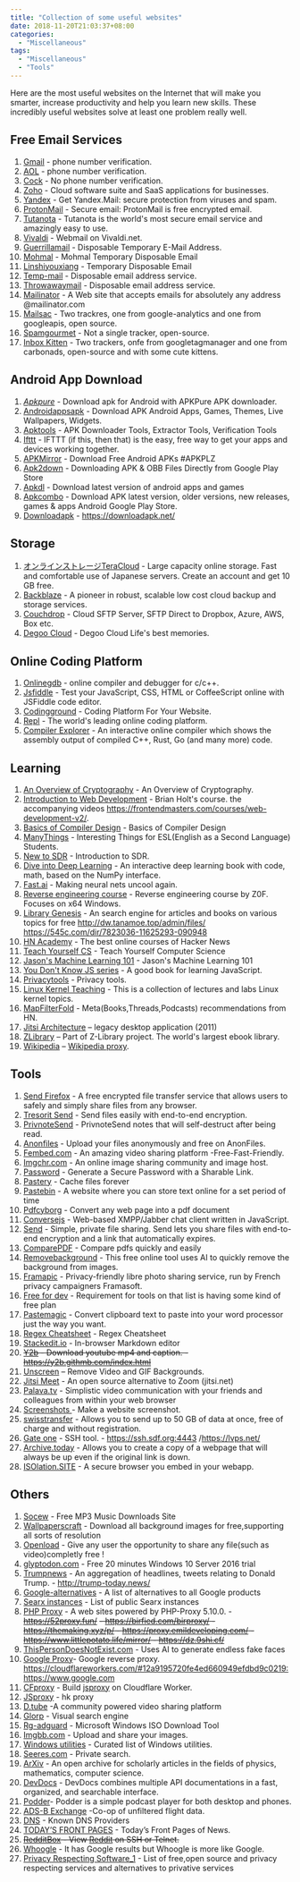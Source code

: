 ```yaml
---
title: "Collection of some useful websites"
date: 2018-11-20T21:03:37+08:00
categories:
  - "Miscellaneous"
tags:
  - "Miscellaneous"
  - "Tools"
---
```


Here are the most useful websites on the Internet that will make you smarter, increase productivity and help you learn new skills. These incredibly useful websites solve at least one problem really well. 

<!--more-->

## Free Email Services

1. [Gmail](https://accounts.google.com/SignUp?hl=ja) - phone number verification.
2. [AOL](https://login.aol.com/) - phone number verification.
3. [Cock](https://cock.li/) - No phone number verification.
4. [Zoho](https://www.zoho.com/) - Cloud software suite and SaaS applications for businesses.
5. [Yandex](https://www.yandex.com/) - Get Yandex.Mail: secure protection from viruses and spam.
6. [ProtonMail](https:/www.protonmail.com/) - Secure email: ProtonMail is free encrypted email.
7. [Tutanota](https://tutanota.com/) - Tutanota is the world's most secure email service and amazingly easy to use.
8. [Vivaldi](https://vivaldi.net/) - Webmail on Vivaldi.net.
9. [Guerrillamail](https://www.guerrillamail.com/zh/) - Disposable Temporary E-Mail Address.
10. [Mohmal](https://www.mohmal.com/zh) - Mohmal Temporary Disposable Email
11. [Linshiyouxiang](http://www.linshiyouxiang.net/) - Temporary Disposable Email
12. [Temp-mail](https://temp-mail.org/) - Disposable email address service.
13. [Throwawaymail](https://www.throwawaymail.com) -  Disposable email address service.
14. [Mailinator](https://www.mailinator.com) -  A Web site that accepts emails for absolutely any address @mailinator.com
15. [Mailsac](https://mailsac.com/) - Two trackres, one from google-analytics and one from googleapis, open source.
16. [Spamgourmet](https://www.spamgourmet.com/index.pl) - Not a single tracker, open-source. 
17. [Inbox Kitten](https://inboxkitten.com/) - Two trackers, onfe from googletagmanager and one from carbonads, open-source and with some cute kittens. 



## Android App Download

1. [*Apkpure*](https://proxy.justyy.com/-----https://apkpure.com/cn/) - Download apk for Android with APKPure APK downloader. 
2. [Androidappsapk](https://androidappsapk.co/) - Download APK Android Apps, Games, Themes, Live Wallpapers, Widgets.
3. [Apktools](https://apk.tools/) - APK Downloader Tools, Extractor Tools, Verification Tools
4. [Ifttt](https://ifttt.com/) - IFTTT (if this, then that) is the easy, free way to get your apps and devices working together. 
5. [APKMirror](https://52proxy.xyz/index.php?q=https%3A%2F%2Fwww.apkmirror.com%2F) - Download Free Android APKs #APKPLZ
6. [Apk2down](https://apk2down.com/apk-downloader/) - Downloading APK & OBB Files Directly from Google Play Store
7. [Apkdl](https://apkdl.in/) - Download latest version of android apps and games
8. [Apkcombo](https://apkcombo.com) - Download APK latest version, older versions, new releases, games & apps Android Google Play Store.
9. [Downloadapk](https://downloadapk.net/) - https://downloadapk.net/

## Storage
1. [オンラインストレージTeraCloud](https://yura.teracloud.jp/dav/) - Large capacity online storage. Fast and comfortable use of Japanese servers. Create an account and get 10 GB free.
2. [Backblaze](https://www.backblaze.com/) -  A pioneer in robust, scalable low cost cloud backup and storage services.
3. [Couchdrop](https://couchdrop.io) - Cloud SFTP Server, SFTP Direct to Dropbox, Azure, AWS, Box etc.
4. [Degoo Cloud](https://app.degoo.com/login) - Degoo Cloud Life's best memories.

## Online Coding Platform
1. [Onlinegdb](https://www.onlinegdb.com/) - online compiler and debugger for c/c++.
2. [Jsfiddle](https://jsfiddle.net/) - Test your JavaScript, CSS, HTML or CoffeeScript online with JSFiddle code editor.
3. [Codingground](https://www.tutorialspoint.com/codingground.htm) - Coding Platform For Your Website.
4. [Repl](https://repl.it/repls) - The world's leading online coding platform.
5. [Compiler Explorer](https://godbolt.org/) - An interactive online compiler which shows the assembly output of compiled C++, Rust, Go (and many more) code.


## Learning
1. [An Overview of Cryptography](https://www.garykessler.net/library/crypto.html) -  An Overview of Cryptography.
2. [Introduction to Web Development](https://btholt.github.io/intro-to-web-dev-v2/) - Brian Holt's course. the accompanying videos https://frontendmasters.com/courses/web-development-v2/.
3. [Basics of Compiler Design](http://hjemmesider.diku.dk/~torbenm/Basics/basics_lulu2.pdf) - Basics of Compiler Design
4. [ManyThings](http://www.manythings.org/) - Interesting Things for ESL(English as a Second Language) Students.
5. [New to SDR](https://luaradio.io/new-to-sdr.html) - Introduction to SDR.
6. [Dive into Deep Learning](https://d2l.ai/) - An interactive deep learning book with code, math, based on the NumPy interface.
7. [Fast.ai](https://www.fast.ai/) - Making neural nets uncool again.
8. [Reverse engineering course](https://github.com/0xZ0F/Z0FCourse_ReverseEngineering) - Reverse engineering course by Z0F. Focuses on x64 Windows.
9. [Library Genesis](http://gen.lib.rus.ec/) - An search engine for articles and books on various topics for free http://dw.tanamoe.top/admin/files/ https://545c.com/dir/7823036-11625293-090948
10. [HN Academy](https://yahnd.com/academy/) - The best online courses of Hacker News
11. [Teach Yourself CS](https://teachyourselfcs.com/) - Teach Yourself Computer Science
12. [Jason's Machine Learning 101](https://docs.google.com/presentation/d/1kSuQyW5DTnkVaZEjGYCkfOxvzCqGEFzWBy4e9Uedd9k/edit#slide=id.g1e301fae90_1_576
) - Jason's Machine Learning 101
13. [You Don't Know JS series](https://github.com/getify/You-Dont-Know-JS) - A good book for learning JavaScript.
14. [Privacytools](https://forum.privacytools.io/) - Privacy tools.
15. [Linux Kernel Teaching](https://linux-kernel-labs.github.io/refs/heads/master/index.html) - This is a collection of lectures and labs Linux kernel topics.
16. [MapFilterFold](https://mapfilterfold.com/) - Meta(Books,Threads,Podcasts) recommendations from HN.
17. [Jitsi Architecture](https://www.aosabook.org/en/jitsi.html) – legacy desktop application (2011)
18. [ZLibrary](https://b-ok.cc/) – Part of Z-Library project. The world's largest ebook library.
19. [Wikipedia](https://www.wikipedia.iwiki.eu.org/) – [Wikipedia proxy](https://wikiless.alefvanoon.xyz/). 

## Tools
1. [Send Firefox](https://send.firefox.com/) - A free encrypted file transfer service that allows users to safely and simply share files from any browser. 
2. [Tresorit Send](https://send.tresorit.com/) - Send files easily with end-to-end encryption.
3. [PrivnoteSend](https://privnote.com/) - PrivnoteSend notes that will self-destruct after being read.
4. [Anonfiles](https://anonfiles.com/) - Upload your files anonymously and free on AnonFiles.
5. [Fembed.com](https://www.fembed.net/) - An amazing video sharing platform -Free-Fast-Friendly.
6. [Imgchr.com](https://imgchr.com/) - An online image sharing community and image host.
7. [Password](https://password.devro.club/) - Generate a Secure Password with a Sharable Link.
8. [Pastery](https://www.pastery.net/) - Cache files forever
9. [Pastebin](https://paste.ubuntu.com/) - A website where you can store text online for a set period of time
10. [Pdfcyborg](https://pdfcyborg.com/) - Convert any web page into a pdf document
11. [Conversejs](https://conversejs.org/fullscreen.html) - Web-based XMPP/Jabber chat client written in JavaScript.
12. [Send](https://send.silkky.cloud/) - Simple, private file sharing. Send lets you share files with end-to-end encryption and a link that automatically expires.
13. [ComparePDF](https://www.parepdf.com/) - Compare pdfs quickly and easily
14. [Removebackground](https://www.remove.bg/) - This free online tool uses AI to quickly remove the background from images. 
15. [Framapic](https://framapic.org/) - Privacy-friendly libre photo sharing service, run by French privacy campaigners Framasoft.
16. [Free for dev](https://github.com/ripienaar/free-for-dev) - Requirement for tools on that list is having some kind of free plan
17. [Pastemagic](https://pastemagic.com/) - Convert clipboard text to paste into your word processor just the way you want.
18. [Regex Cheatsheet](https://ihateregex.io/) - Regex Cheatsheet
19. [Stackedit.io](https://stackedit.io/app#) -  In-browser Markdown editor
20. ~~[Y2b](https://y2b.treant.me/) - Download youtube mp4 and caption. - https://y2b.githmb.com/index.html~~
21. [Unscreen](https://www.unscreen.com/) – Remove Video and GIF Backgrounds.
22. [Jitsi Meet](https://meet.jitsi.net/) - An open source alternative to Zoom (jitsi.net)
23. [Palava.tv](https://palava.tv) - Simplistic video communication with your friends and colleagues from within your web browser
24. [Screenshots ](https://screenshot.simplecto.com/) - Make a website screenshot. 
25. [swisstransfer](https://www.swisstransfer.com/) - Allows you to send up to 50 GB of data at once, free of charge and without registration. 
26. [Gate one](http://ssh.8wf.net:61670/) - SSH tool. - https://ssh.sdf.org:4443 /https://lvps.net/
27. [Archive.today](https://archive.vn/) -  Allows you to create a copy of a webpage that will always be up even if the original link is down.
28. [ISOlation.SITE](https://isolation.site/) -  A secure browser you embed in your webapp.

## Others
1. [Socew](http://www.socew.cn/) - Free MP3 Music Downloads Site
2. [Wallpaperscraft](https://wallpaperscraft.com) - Download all background images for free,supporting all sorts of resolution 
3. [Openload](https://openload.co) - Give any user the opportunity to share any file(such as video)completly free !
4. [glyptodon.com](https://demo.glyptodon.com) -  Free 20 minutes Windows 10 Server 2016 trial
5. [Trumpnews](http://www.trump-news.today) - An aggregation of headlines, tweets relating to Donald Trump. - http://trump-today.news/
6. [Google-alternatives](https://restoreprivacy.com/google-alternatives/) - A list of alternatives to all Google products
7. [Searx instances](https://github.com/asciimoo/searx/wiki/Searx-instances) - List of public Searx instances
8. [PHP Proxy](https://free.carrade.eu/) - A web sites powered by PHP-Proxy 5.10.0. - ~~https://52proxy.fun/~~ ~~- https://birfied.com/birproxy/  - https://themaking.xyz/p/ - https://proxy.emildeveloping.com/ - https://www.littlepotato.life/mirror/ - https://dz.9shi.cf/~~
9. [ThisPersonDoesNotExist.com](https://www.thispersondoesnotexist.com/) -  Uses AI to generate endless fake faces
10. [Google Proxy](https://go-xyz.xyz/)- Google reverse proxy. https://cloudflareworkers.com/#12a9195720fe4ed660949efdbd9c0219:https://www.google.com
11. [CFproxy](https://linkouter.tk/) - Build [jsproxy](https://jsproxy.cyou/) on Cloudflare Worker.
12. [JSproxy](https://52proxy.xyz/) - hk proxy
13. [D.tube](https://d.tube/) -A community powered video sharing platform 
14. [Glorp](https://glorp.co/) - Visual search engine
15. [Rg-adguard](https://tb.rg-adguard.net/public.php) - Microsoft Windows ISO Download Tool 
16. [Imgbb.com](https://imgbb.com/) - Upload and share your images.
17. [Windows utilities](https://orga.cat/posts/windows-utilities) - Curated list of Windows utilities.
18. [Seeres.com](https://seeres.com/) -  Private search.
19. [ArXiv](https://arxiv.org/) - An open archive for scholarly articles in the fields of physics, mathematics, computer science.
20. [DevDocs](https://devdocs.io/) - DevDocs combines multiple API documentations in a fast, organized, and searchable interface.
21. [Podder](https://podder.app)- Podder is a simple podcast player for both desktop and phones.
22. [ADS-B Exchange](https://tar1090.adsbexchange.com/?icao=7814fc) -Co-op of unfiltered flight data.
23. [DNS](https://kb.adguard.com/en/general/dns-providers) - Known DNS Providers
24. [TODAY’S FRONT PAGES](https://www.newseum.org/todaysfrontpages/) - Today’s Front Pages of News.
25. ~~[RedditBox](https://redditbox.us/) - View [Reddit](https://quickssh-hongkong-id01.lvps.net/hongkong/(S(qd34alprmjus0x0s3nekajch))/) on SSH or Telnet.~~
26. [Whoogle](https://whoogle.sdf.org/) - It has Google results but Whoogle is more like Google.
27. [Privacy Respecting Software_1](https://github.com/Lissy93/personal-security-checklist/blob/master/5_Privacy_Respecting_Software.md) - List of free,open source and privacy respecting services and alternatives to privative services 
